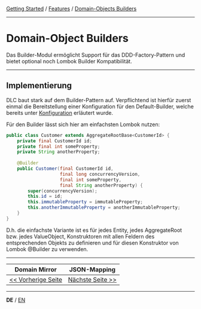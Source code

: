 [Getting Started](../index_de.md) / [Features](../guides/features_de.md) / [Domain-Objects Builders](domainobject_builders_de.md)

---

# Domain-Object Builders

Das Builder-Modul ermöglicht Support für das DDD-Factory-Pattern und bietet optional
noch Lombok Builder Kompatibilität.

---

## Implementierung
DLC baut stark auf dem Builder-Pattern auf. Verpflichtend ist hierfür zuerst einmal die Bereitstellung einer 
Konfiguration für den Default-Builder, welche bereits unter 
[Konfiguration](../guides/configuration_de.md#DomainObjectBuilderProvider) erläutert wurde.

Für den Builder lässt sich hier am einfachsten Lombok nutzen:
```Java
public class Customer extends AggregateRootBase<CustomerId> {
    private final CustomerId id;
    private final int someProperty;
    private String anotherProperty;
    
    @Builder
    public Customer(final CustomerId id,
                    final long concurrencyVersion,
                    final int someProperty,
                    final String anotherProperty) {
        super(concurrencyVersion);
        this.id = id;
        this.immutableProperty = immutableProperty;
        this.anotherImmutableProperty = anotherImmutableProperty;
    }
}
```
D.h. die einfachste Variante ist es für jedes Entity, jedes AggregateRoot bzw. jedes ValueObject, 
Konstruktoren mit allen Feldern des entsprechenden Objekts zu definieren und für diesen 
Konstruktor von Lombok @Builder zu verwenden.


---

|             **Domain Mirror**             |            **JSON-Mapping**            |
|:-----------------------------------------:|:--------------------------------------:|
| [<< Vorherige Seite](domain_mirror_de.md) | [Nächste Seite >>](json_mapping_de.md) |

---

**DE** / [EN](../../english/features/domainobject_builders_en.md)

